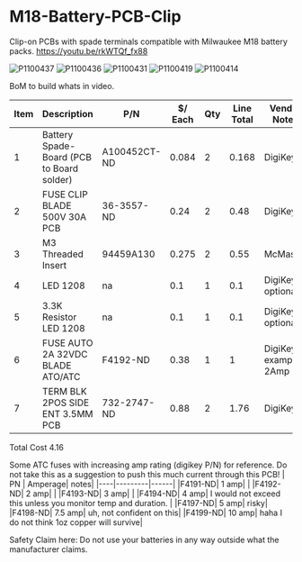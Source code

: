# M18-Battery-PCB-Clip
Clip-on PCBs with spade terminals compatible with Milwaukee M18 battery packs. 
https://youtu.be/rkWTQf_fx88

![P1100437](https://github.com/user-attachments/assets/ee64d6ab-c08d-48b7-a5c6-b3ada54877be)
![P1100436](https://github.com/user-attachments/assets/e55b9321-e286-4443-8142-17e128838322)
![P1100431](https://github.com/user-attachments/assets/430ef530-c3c8-4604-98ad-9fdf5d7b2cd7)
![P1100419](https://github.com/user-attachments/assets/ec0372de-abf6-4da7-82e9-2ab3f26a7eb7)
![P1100414](https://github.com/user-attachments/assets/beac9eee-0855-45e0-bd37-8f1f54066365)

BoM to build whats in video. 

|Item	|Description	|P/N	|$/ Each |	Qty|	Line Total|	Vendor	Notes|
|-----|-------------|-----|---------|----|------------|--------------------|
|1|	Battery Spade-Board (PCB to Board solder)|	A100452CT-ND	|0.084	|2|	0.168|	DigiKey	|
|2|	FUSE CLIP BLADE 500V 30A PCB	|36-3557-ND|	0.24|	2|	0.48|	DigiKey	|
|3|	M3 Threaded Insert	|94459A130	|0.275|	2	|0.55|	McMaster|	
|4|	LED 1208	|na	|0.1	|1|	0.1|	DigiKey	optional|
|5|	3.3K Resistor LED 1208|	na|	0.1|	1	|0.1|	DigiKey	optional|
|6|	FUSE AUTO 2A 32VDC BLADE ATO/ATC|	F4192-ND|	0.38|	1|	1|	DigiKey	example 2Amp|
|7|	TERM BLK 2POS SIDE ENT 3.5MM PCB|	732-2747-ND|	0.88	|2	|1.76|	DigiKey	|

Total Cost 4.16




Some ATC fuses with increasing amp rating (digikey P/N) for reference. Do not take this as a suggestion to push this much current through this PCB! 
| PN | Amperage| notes|
|----|---------|------|
|F4191-ND| 1 amp| |
|F4192-ND| 2 amp| |
|F4193-ND| 3 amp| |
|F4194-ND| 4 amp| I would not exceed this unless you  monitor temp and duration. |
|F4197-ND| 5 amp| risky|
|F4198-ND| 7.5 amp| uh, not confident on this|
|F4199-ND| 10 amp| haha I do not think 1oz copper will survive|

Safety Claim here: Do not use your batteries in any way outside what the manufacturer claims. 

